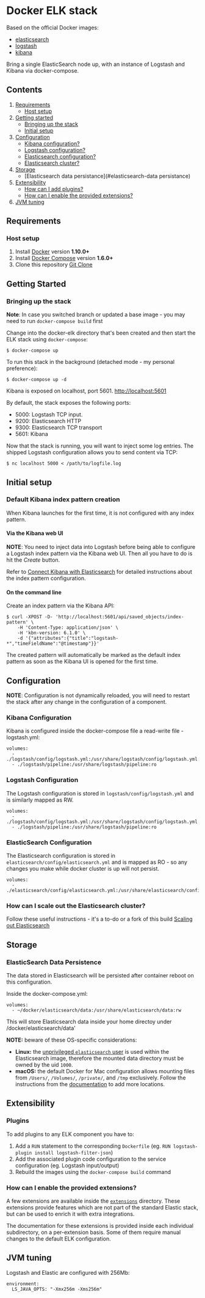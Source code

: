 # Docker ELK stack

Based on the official Docker images:

* [elasticsearch](https://github.com/elastic/elasticsearch-docker)
* [logstash](https://github.com/elastic/logstash-docker)
* [kibana](https://github.com/elastic/kibana-docker)

Bring a single ElasticSearch node up, with an instance of Logstash and Kibana via docker-compose.

## Contents

1. [Requirements](#requirements)
   * [Host setup](#host-setup)
2. [Getting started](#getting-started)
   * [Bringing up the stack](#bringing-up-the-stack)
   * [Initial setup](#initial-setup)
3. [Configuration](#configuration)
   * [Kibana configuration?](#kibana-configuration)
   * [Logstash configuration?](#logstash-configuration)
   * [Elasticsearch configuration?](#elasticsearch-configuration)
   * [Elasticsearch cluster?](#elasticsearch-cluster)
4. [Storage](#storage)
   * [Elasticsearch data persistance](#elasticsearch-data persistance)
5. [Extensibility](#extensibility)
   * [How can I add plugins?](#how-can-i-add-plugins)
   * [How can I enable the provided extensions?](#how-can-i-enable-the-provided-extensions)
6. [JVM tuning](#jvm-tuning)

## Requirements

### Host setup

1. Install [Docker](https://www.docker.com/community-edition#/download) version **1.10.0+**
2. Install [Docker Compose](https://docs.docker.com/compose/install/) version **1.6.0+**
3. Clone this repository [Git Clone](https://github.com/chowden/docker-elk.git)


## Getting Started

### Bringing up the stack

**Note**: In case you switched branch or updated a base image - you may need to run `docker-compose build` first

Change into the docker-elk directory that's been created and then start the ELK stack using `docker-compose`:

```console
$ docker-compose up
```

To run this stack in the background (detached mode - my personal preference):

```console
$ docker-compose up -d
```

Kibana is exposed on localhost, port 5601. [http://localhost:5601](http://localhost:5601) 

By default, the stack exposes the following ports:
* 5000: Logstash TCP input.
* 9200: Elasticsearch HTTP
* 9300: Elasticsearch TCP transport
* 5601: Kibana

Now that the stack is running, you will want to inject some log entries. The shipped Logstash configuration allows you
to send content via TCP:

```console
$ nc localhost 5000 < /path/to/logfile.log
```

## Initial setup

### Default Kibana index pattern creation

When Kibana launches for the first time, it is not configured with any index pattern.

#### Via the Kibana web UI

**NOTE**: You need to inject data into Logstash before being able to configure a Logstash index pattern via the Kibana web
UI. Then all you have to do is hit the *Create* button.

Refer to [Connect Kibana with
Elasticsearch](https://www.elastic.co/guide/en/kibana/current/connect-to-elasticsearch.html) for detailed instructions
about the index pattern configuration.

#### On the command line

Create an index pattern via the Kibana API:

```console
$ curl -XPOST -D- 'http://localhost:5601/api/saved_objects/index-pattern' \
    -H 'Content-Type: application/json' \
    -H 'kbn-version: 6.1.0' \
    -d '{"attributes":{"title":"logstash-*","timeFieldName":"@timestamp"}}'
```

The created pattern will automatically be marked as the default index pattern as soon as the Kibana UI is opened for the first time.

## Configuration

**NOTE**: Configuration is not dynamically reloaded, you will need to restart the stack after any change in the
configuration of a component.

### Kibana Configuration

Kibana is configured inside the docker-compose file a read-write file - logstash.yml:

    volumes:
      - ./logstash/config/logstash.yml:/usr/share/logstash/config/logstash.yml:rw
      - ./logstash/pipeline:/usr/share/logstash/pipeline:ro

### Logstash Configuration

The Logstash configuration is stored in `logstash/config/logstash.yml` and is similarly mapped as RW.

    volumes:
      - ./logstash/config/logstash.yml:/usr/share/logstash/config/logstash.yml:ro
      - ./logstash/pipeline:/usr/share/logstash/pipeline:ro

### ElasticSearch Configuration

The Elasticsearch configuration is stored in `elasticsearch/config/elasticsearch.yml` and is mapped as RO - so any changes you make while docker cluster is up will not persist.

    volumes:
      - ./elasticsearch/config/elasticsearch.yml:/usr/share/elasticsearch/config/elasticsearch.yml:ro

### How can I scale out the Elasticsearch cluster?

Follow these useful instructions - it's a to-do or a fork of this build [Scaling out
Elasticsearch](https://github.com/deviantony/docker-elk/wiki/Elasticsearch-cluster)

## Storage

### ElasticSearch Data Persistence

The data stored in Elasticsearch will be persisted after container reboot on this configuration.

Inside the docker-compose.yml:

    volumes:
      - ~/docker/elasticsearch/data:/usr/share/elasticsearch/data:rw

This will store Elasticsearch data inside your home directoy under /docker/elasticsearch/data'

**NOTE:** beware of these OS-specific considerations:
* **Linux:** the [unprivileged `elasticsearch` user][esuser] is used within the Elasticsearch image, therefore the
  mounted data directory must be owned by the uid `1000`.
* **macOS:** the default Docker for Mac configuration allows mounting files from `/Users/`, `/Volumes/`, `/private/`,
  and `/tmp` exclusively. Follow the instructions from the [documentation][macmounts] to add more locations.

[esuser]: https://github.com/elastic/elasticsearch-docker/blob/016bcc9db1dd97ecd0ff60c1290e7fa9142f8ddd/templates/Dockerfile.j2#L22
[macmounts]: https://docs.docker.com/docker-for-mac/osxfs/

## Extensibility

### Plugins

To add plugins to any ELK component you have to:

1. Add a `RUN` statement to the corresponding `Dockerfile` (eg. `RUN logstash-plugin install logstash-filter-json`)
2. Add the associated plugin code configuration to the service configuration (eg. Logstash input/output)
3. Rebuild the images using the `docker-compose build` command

### How can I enable the provided extensions?

A few extensions are available inside the [`extensions`](extensions) directory. These extensions provide features which
are not part of the standard Elastic stack, but can be used to enrich it with extra integrations.

The documentation for these extensions is provided inside each individual subdirectory, on a per-extension basis. Some
of them require manual changes to the default ELK configuration.

## JVM tuning

Logstash and Elastic are configured with 256Mb:

    environment:
      LS_JAVA_OPTS: "-Xmx256m -Xms256m"

